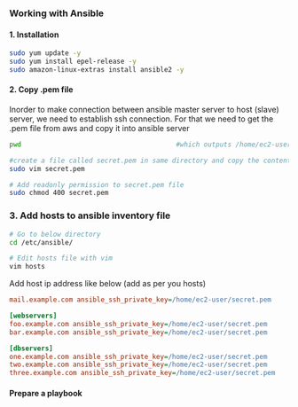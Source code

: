 ### Working with Ansible

#### 1. Installation

```bash
sudo yum update -y
sudo yum install epel-release -y
sudo amazon-linux-extras install ansible2 -y
```

#### 2. Copy .pem file

Inorder to make connection between ansible master server to host (slave) server, we need to establish ssh connection. For that we need to get the .pem file from aws and copy it into ansible server

```bash
pwd                                       #which outputs /home/ec2-user

#create a file called secret.pem in same directory and copy the content from your aws pem file into this secret.pem file
sudo vim secret.pem

# Add readonly permission to secret.pem file
sudo chmod 400 secret.pem
```

### 3. Add hosts to ansible inventory file

```bash
# Go to below directory
cd /etc/ansible/

# Edit hosts file with vim
vim hosts
```

Add host ip address like below (add as per you hosts)

```ini
mail.example.com ansible_ssh_private_key=/home/ec2-user/secret.pem

[webservers]
foo.example.com ansible_ssh_private_key=/home/ec2-user/secret.pem
bar.example.com ansible_ssh_private_key=/home/ec2-user/secret.pem

[dbservers]
one.example.com ansible_ssh_private_key=/home/ec2-user/secret.pem
two.example.com ansible_ssh_private_key=/home/ec2-user/secret.pem
three.example.com ansible_ssh_private_key=/home/ec2-user/secret.pem
```

#### Prepare a playbook

```yml

```

